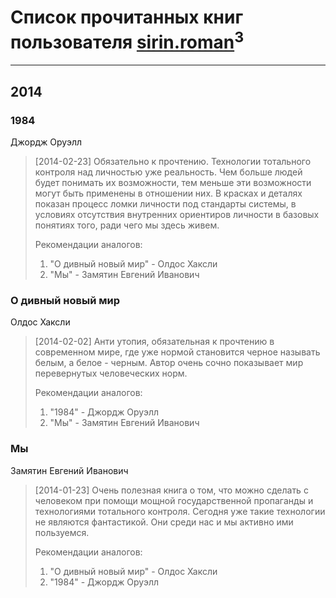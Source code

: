 # Список прочитанных книг пользователя [sirin.roman](http://vk.com/id8012994)<sup>3</sup>
---

## 2014

### 1984
Джордж Оруэлл
> [2014-02-23] Обязательно к прочтению.
> Технологии тотального контроля над личностью уже реальность. Чем больше людей будет понимать их возможности, тем меньше эти возможности могут быть применены в отношении них. В красках и деталях показан процесс ломки личности под стандарты системы, в условиях отсутствия внутренних ориентиров личности в базовых понятиях того, ради чего мы здесь живем.
> 
> Рекомендации аналогов: 
> 1) "О дивный новый мир" - Олдос Хаксли
> 2) "Мы" - Замятин Евгений Иванович


### О дивный новый мир
Олдос Хаксли
> [2014-02-02] Анти утопия, обязательная к прочтению в современном мире, где уже нормой становится черное называть белым, а белое - черным.
> Автор очень сочно показывает мир перевернутых человеческих норм.
> 
> Рекомендации аналогов: 
> 1) "1984" - Джордж Оруэлл
> 2) "Мы" - Замятин Евгений Иванович


### Мы
Замятин Евгений Иванович
> [2014-01-23] Очень полезная книга о том, что можно сделать с человеком при помощи мощной государственной пропаганды и технологиями тотального контроля.
> Сегодня уже такие технологии не являются фантастикой. Они среди нас и мы активно ими пользуемся.
> 
> Рекомендации аналогов:  
> 1) "О дивный новый мир" - Олдос Хаксли 
> 2) "1984" - Джордж Оруэлл



